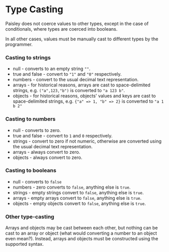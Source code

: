 # Type Casting

Paisley does not coerce values to other types, except in the case of conditionals, where types are coerced into booleans.

In all other cases, values must be manually cast to different types by the programmer.

### Casting to strings

- null - converts to an empty string `""`.
- true and false - convert to `"1"` and `"0"` respectively.
- numbers - convert to the usual decimal text representation.
- arrays - for historical reasons, arrays are cast to space-delimited strings, e.g. `("a",123,"b")` is converted to `"a 123 b"`.
- objects - for historical reasons, objects' values and keys are cast to space-delimited strings, e.g. `{"a" => 1, "b" => 2}` is converted to `"a 1 b 2"`

### Casting to numbers

- null - converts to zero.
- true and false - convert to `1` and `0` respectively.
- strings - convert to zero if not numeric, otherwise are converted using the usual decimal text representation.
- arrays - always convert to zero.
- objects - always convert to zero.

### Casting to booleans

- null - converts to `false`
- numbers - zero converts to `false`, anything else is `true`.
- strings - empty strings convert to `false`, anything else is `true`.
- arrays - empty arrays convert to `false`, anything else is `true`.
- objects - empty objects convert to `false`, anything else is `true`.

### Other type-casting

Arrays and objects may be cast between each other, but nothing can be cast to an array or object (what would converting a number to an object even mean?). Instead, arrays and objects must be constructed using the supported syntax.
